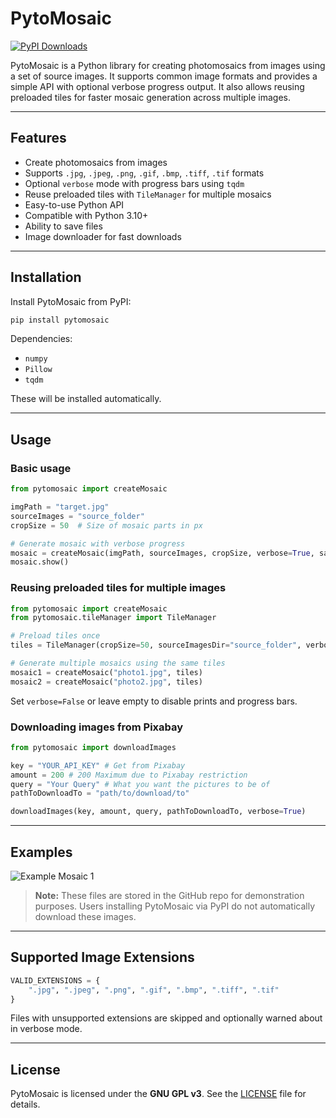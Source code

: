 # PytoMosaic
[![PyPI Downloads](https://static.pepy.tech/personalized-badge/pytomosaic?period=total&units=INTERNATIONAL_SYSTEM&left_color=BLACK&right_color=GREEN&left_text=downloads)](https://pepy.tech/projects/pytomosaic)

PytoMosaic is a Python library for creating photomosaics from images using a set of source images. It supports common image formats and provides a simple API with optional verbose progress output. It also allows reusing preloaded tiles for faster mosaic generation across multiple images.

---

## Features

* Create photomosaics from images
* Supports `.jpg`, `.jpeg`, `.png`, `.gif`, `.bmp`, `.tiff`, `.tif` formats
* Optional `verbose` mode with progress bars using `tqdm`
* Reuse preloaded tiles with `TileManager` for multiple mosaics
* Easy-to-use Python API
* Compatible with Python 3.10+
* Ability to save files
* Image downloader for fast downloads

---

## Installation

Install PytoMosaic from PyPI:

```bash
pip install pytomosaic
```

Dependencies:

* `numpy`
* `Pillow`
* `tqdm`

These will be installed automatically.

---

## Usage

### Basic usage

```python
from pytomosaic import createMosaic

imgPath = "target.jpg"
sourceImages = "source_folder"
cropSize = 50  # Size of mosaic parts in px

# Generate mosaic with verbose progress
mosaic = createMosaic(imgPath, sourceImages, cropSize, verbose=True, savePath="example.jpg")
mosaic.show()
```

### Reusing preloaded tiles for multiple images

```python
from pytomosaic import createMosaic
from pytomosaic.tileManager import TileManager

# Preload tiles once
tiles = TileManager(cropSize=50, sourceImagesDir="source_folder", verbose=True)

# Generate multiple mosaics using the same tiles
mosaic1 = createMosaic("photo1.jpg", tiles)
mosaic2 = createMosaic("photo2.jpg", tiles)
```

Set `verbose=False` or leave empty to disable prints and progress bars.

### Downloading images from Pixabay

```python
from pytomosaic import downloadImages

key = "YOUR_API_KEY" # Get from Pixabay
amount = 200 # 200 Maximum due to Pixabay restriction
query = "Your Query" # What you want the pictures to be of
pathToDownloadTo = "path/to/download/to"

downloadImages(key, amount, query, pathToDownloadTo, verbose=True)
```

---

## Examples

![Example Mosaic 1](docs/747-3.jpg)

> **Note:** These files are stored in the GitHub repo for demonstration purposes. Users installing PytoMosaic via PyPI do not automatically download these images.

---

## Supported Image Extensions

```python
VALID_EXTENSIONS = {
    ".jpg", ".jpeg", ".png", ".gif", ".bmp", ".tiff", ".tif"
}
```

Files with unsupported extensions are skipped and optionally warned about in verbose mode.

---

## License

PytoMosaic is licensed under the **GNU GPL v3**. See the [LICENSE](LICENSE) file for details.
